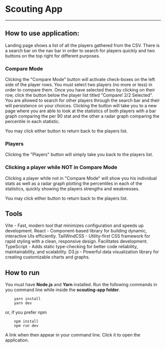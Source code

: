 # Scouting App
---
## How to use application:

Landing page shows a list of all the players gathered from the CSV. There is a search bar on the nav bar in order to  search for players quickly and two buttons on the top right for different purposes.

### Compare Mode
Clicking the "Compare Mode" button will activate check-boxes on the left side of the player rows. You must select two players (no more or less) in order to compare them. Once you have selected them by clicking on their row, click the button below the player list titled "Compare! 2/2 Selected". You are allowed to search for other players through the search bar and their will persistence on your choices. Clicking the button will take you to a new page where you are able to look at the statistics of both players with a bar graph comparing the per 90 stat and the other a radar graph comparing the percentile in each statistic.

You may click either button to return back to the players list.

### Players
Clicking the "Players" button will simply take you back to the players list.

### Clicking a player while NOT in Compare Mode
Clicking a player while not in "Compare Mode" will show you his individual stats as well as a radar graph plotting the percentiles in each of the statistics, quickly showing the players strengths and weaknesses.

You may click either button to return back to the players list.

## Tools

Vite - Fast, modern tool that minimizes configuration and speeds up development.
React - Component-based library for building dynamic, interactive UIs efficiently.
TailWindCSS - Utility-first CSS framework for rapid styling with a clean, responsive design. Facilitates development.
TypeScript - Adds static type-checking for better code reliability, maintainability, and scalability.
D3.js - Powerful data visualization library for creating customizable charts and graphs.

## How to run
You must have __Node.js__ and __Yarn__ installed.
Run the following commands in you command line while inside the __scouting-app folder__.

```
    yarn install
    yarn dev
```
or, if you prefer npm
```
    npm install
    npm run dev
```

A link when then appear in your command line. Click it to open the application.